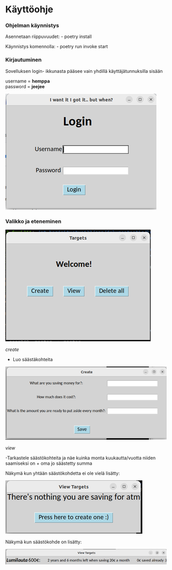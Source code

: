# Käyttöohje

### Ohjelman käynnistys

Asennetaan riippuvuudet:
    - poetry install

Käynnistys komennolla:
    - poetry run invoke start

### Kirjautuminen

Sovelluksen login- ikkunasta pääsee vain yhdillä käyttäjätunnuksilla sisään

username = **hemppa**  
password = **jeejee**


![](./kuvat/ss)


### Valikko ja eteneminen


![](./kuvat/valikko.png)


*create*
 
- Luo säästäkohteita

![](./kuvat/lisää.png)

*view*

-Tarkastele säästökohteita ja näe kuinka monta kuukautta/vuotta niiden saamiseksi on + oma jo säästetty summa

Näkymä kun yhtään säästökohdetta ei ole vielä lisätty:

![](./kuvat/view_tyhjänä.png)

Näkymä kun säästökohde on lisätty:

![](./kuvat/view_säästökohteella.png)


